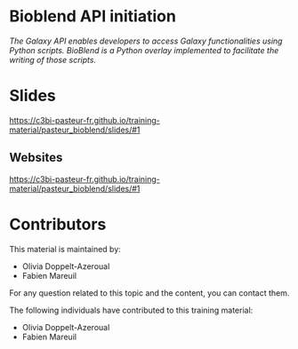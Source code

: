 Bioblend API initiation
=======================

*The Galaxy API enables developers to access Galaxy functionalities using Python scripts. BioBlend is a Python overlay implemented to facilitate the writing of those scripts.*

# Slides

https://c3bi-pasteur-fr.github.io/training-material/pasteur_bioblend/slides/#1

## Websites

https://c3bi-pasteur-fr.github.io/training-material/pasteur_bioblend/slides/#1

# Contributors

This material is maintained by:

- Olivia Doppelt-Azeroual
- Fabien Mareuil

For any question related to this topic and the content, you can contact them.

The following individuals have contributed to this training material:

- Olivia Doppelt-Azeroual
- Fabien Mareuil
